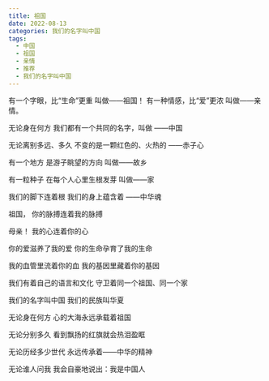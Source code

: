 ```yaml
---
title: 祖国
date: 2022-08-13
categories: 我们的名字叫中国
tags:
  - 中国
  - 祖国
  - 亲情
  - 推荐
  - 我们的名字叫中国
---
```


有一个字眼，比“生命”更重
叫做——祖国！
有一种情感，比“爱”更浓
叫做——亲情。
<!--more-->
无论身在何方
我们都有一个共同的名字，叫做
——中国

无论离别多远、多久
不变的是一颗红色的、火热的
——赤子心

有一个地方
是游子眺望的方向
叫做——故乡

有一粒种子
在每个人心里生根发芽
叫做——家

我们的脚下连着根
我们的身上蕴含着
——中华魂

祖国，
你的脉搏连着我的脉搏

母亲！
我的心连着你的心

你的爱滋养了我的爱
你的生命孕育了我的生命

我的血管里流着你的血
我的基因里藏着你的基因

我们有着自己的语言和文化
守卫着同一个祖国、同一个家

我们的名字叫中国
我们的民族叫华夏

无论身在何方
心的大海永远承载着祖国

无论分别多久
看到飘扬的红旗就会热泪盈眶

无论历经多少世代
永远传承着——中华的精神

无论谁人问我
我会自豪地说出：我是中国人
